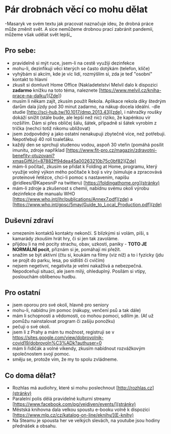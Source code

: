 # Pár drobnách věcí co mohu dělat

-Masaryk ve svém textu jak pracovat naznačuje ideu, že drobná práce může změnit svět. A sice nemůžeme drobnou prací zabránit pandemii, můžeme však udělat svět lepší_

## Pro sebe:
- pravidelně si mýt ruce, jsem-li na cestě využiji dezinfekce
- mohu-li, dezinfikuji věci kterých se často dotýkám (telefon, klíče)
- vyhýbám si akcím, kde je víc lidí, rozmýšlím si, zda je teď "osobní" kontakt to hlavní
- zkusít si domluvit Home Office (Nakladetelství Melvil dalo k dispozici **zadarmo** knížku na toto téma, naleznete [https://www.melvil.cz/kniha-prace-na-dalku/](Zde))
- musím li někam zajít, zkusím použít Rekola. Aplikace rekola díky štedrým darům dala jízdy pod 30 minut zadarmo, na nákup docela ideální.
-dle studie [http://sci-hub.tw/10.1017/dmp.2013.43](zde), i náhražky roušky dokáží snížit (stále bude, ale lepší než nic) riziko, že kapénkou vir rozšířím. Dám si přes obličej šálu, šátek, případně si šátek vyrobím z trička (nechci totiž nikomu ubližovat)
- jsem zodpovědný a jako ostatní nenakupuji zbytečně více, než potřebuji. Nepotřebuji 40 rolí toaleťáku.
- každý den se sprchuji studenou vodou, aspoň 30 vteřin (pomáhá posílit imunitu, zdroje například [https://www.fit-pro.cz/magazin/zdravotni-benefity-otuzovani?xmasGiftUrl=87882ff94dea45a00263210b75c0bf82](Zde)
- mám-li počítač, zkusím se přidat k Folding at Home, programu, který využije volný výkon mého počítače k boji  s viry (simuluje a zpracovává proteinové řetězce, chci-li pomoc s nastavením, napíšu @ridlees/@KapesniP na twitteru) [https://foldingathome.org](stránky)
- mám-li zdroje a zkušenost s chemií, nabídnu svému okolí výrobu dezinfekce dle manualu WHO [https://www.who.int/ihr/publications/Annex7.pdf](zde) a [https://www.who.int/gpsc/5may/Guide_to_Local_Production.pdf](zde)


## Duševní zdraví
- omezením kontaktů kontakty nekončí. S blízkými si volám, píši, s kamarády zkouším hrát hry, či si jen tak zavoláme.
- přijdou li na mě pocity strachu, obav, uzkosti, paniky - **TOTO JE NORMÁLNÍ pocit**, přiznám si je, pomáhají mi přežít.
- snažím se být aktivní (čtu si, koukám na filmy (viz níž) a to i fyzicky (jdu se projít do parku, lesa, po sídlišti či cvičím)
- nejsem negetivní, negativita je velmi nakažlivá a nebezpečná. Nepodceňuji situaci, ale jsem milý, ohleduplný. Posílám si vtipy, poslouchám oblíbenou hudbu.

## Pro ostatní
- jsem oporou pro své okolí, hlavně pro seniory
- mohu-li, nabídnu jim pomoc (nákupy, venčení psů a tak dále)
- mám li schopnosti a vědomosti, co mohou pomoci, sdílím je. (Ať už pomůžu nainstalovat program či zašiju ponožku)
- pečuji o své okolí.
- jsem li z Prahy a mám tu možnost, registruji se v https://sites.google.com/view/dobrovolnik-covid19/dobrovoln%C3%ADk?authuser=0
- mám li řidičák a volné víkendy, zkusím nabídnout rozvážkovým společnostem svojí pomoc.
- směju se, protože vím, že my to spolu zvládneme.

## Co doma dělat? 
- Rozhlas má audiohry, které si mohu poslechnout [http://rozhlas.cz](stránky)
- Paralelní polis dělá pravidelné kulturní streamy [https://www.facebook.com/pg/vejdiven/events/](stránky)
- Městská knihovna dala velkou spoustu e-booku volně k dispozici [https://www.mlp.cz/cz/katalog-on-line/eknihy/](E-knihy)
- Na Steamu je spousta her ve velkých slevách, na youtube jsou hodiny přednášek a obsahu.

